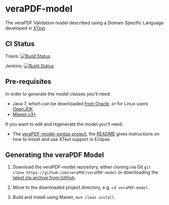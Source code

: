 veraPDF-model
=============

The veraPDF Validation model described using a Domain Specific Language developed in [XText](https://eclipse.org/Xtext/).

CI Status
---------

Travis: [![Build Status](https://travis-ci.org/veraPDF/veraPDF-model.svg?branch=master)](https://travis-ci.org/veraPDF/veraPDF-model)

Jenkins: [![Build Status](http://jenkins.opf-labs.org/view/veraPDF-jobs/job/veraPDF-model/badge/icon)](http://jenkins.opf-labs.org/view/veraPDF-jobs/job/veraPDF-model/)

Pre-requisites
--------------

In order to generate the model classes you'll need:

 * Java 7, which can be downloaded [from Oracle](http://www.oracle.com/technetwork/java/javase/downloads/index.html), or for Linux users [OpenJDK](http://openjdk.java.net/install/index.html).
 * [Maven v3+](https://maven.apache.org/)

If you want to edit and regenerate the model you'll need:

 * The [veraPDF-model-syntax project](https://github.com/veraPDF/veraPDF-model-syntax), the [README](https://github.com/veraPDF/veraPDF-model-syntax/blob/master/README.md) gives instructions on how to install and use XText support in Eclipse.

Generating the veraPDF Model
----------------------------

 1. Download the veraPDF-model repository, either cloning via Git
 `git clone https://github.com/veraPDF/veraPDF-model` or downloading the [latest zip archive from GitHub](https://github.com/veraPDF/veraPDF-model/archive/master.zip).

 2. Move to the downloaded project directory, e.g. `cd veraPDF-model`.

 3. Build and install using Maven, `mvn clean install`.
